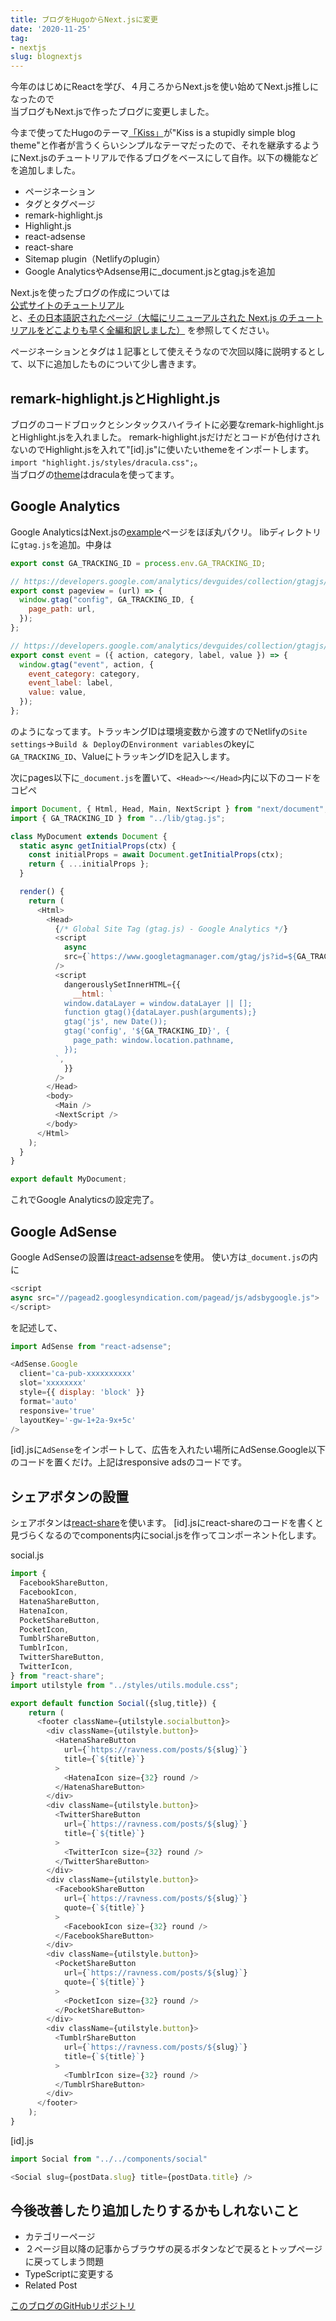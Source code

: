 ```yaml
---
title: ブログをHugoからNext.jsに変更
date: '2020-11-25'
tag:
- nextjs
slug: blognextjs
---
```


今年のはじめにReactを学び、４月ころからNext.jsを使い始めてNext.js推しになったので  
当ブログもNext.jsで作ったブログに変更しました。  

今まで使ってたHugoのテーマ[「Kiss」](https://themes.gohugo.io/kiss/)が"Kiss is a stupidly simple blog theme"と作者が言うくらいシンプルなテーマだったので、それを継承するようにNext.jsのチュートリアルで作るブログをベースにして自作。以下の機能などを追加しました。

- ページネーション
- タグとタグページ
- remark-highlight.js
- Highlight.js
- react-adsense
- react-share
- Sitemap plugin（Netlifyのplugin）
- Google AnalyticsやAdsense用に_document.jsとgtag.jsを追加

Next.jsを使ったブログの作成については  
[公式サイトのチュートリアル](https://nextjs.org/learn/basics/create-nextjs-app?utm_source=next-site&utm_medium=nav-cta&utm_campaign=next-website)  
と、[その日本語訳されたページ（大幅にリニューアルされた Next.js のチュートリアルをどこよりも早く全編和訳しました）](https://qiita.com/thesugar/items/01896c1faa8241e6b1bc)
を参照してください。

ページネーションとタグは１記事として使えそうなので次回以降に説明するとして、以下に追加したものについて少し書きます。

## remark-highlight.jsとHighlight.js

ブログのコードブロックとシンタックスハイライトに必要なremark-highlight.jsとHighlight.jsを入れました。
remark-highlight.jsだけだとコードが色付けされないのでHighlight.jsを入れて"[id].js"に使いたいthemeをインポートします。
`import "highlight.js/styles/dracula.css";`。  
当ブログの[theme](https://highlightjs.org/static/demo/)はdraculaを使ってます。

## Google Analytics

Google AnalyticsはNext.jsの[example](https://github.com/vercel/next.js/tree/canary/examples/with-google-analytics)ページをほぼ丸パクリ。
libディレクトリに`gtag.js`を追加。中身は

```js
export const GA_TRACKING_ID = process.env.GA_TRACKING_ID;

// https://developers.google.com/analytics/devguides/collection/gtagjs/pages
export const pageview = (url) => {
  window.gtag("config", GA_TRACKING_ID, {
    page_path: url,
  });
};

// https://developers.google.com/analytics/devguides/collection/gtagjs/events
export const event = ({ action, category, label, value }) => {
  window.gtag("event", action, {
    event_category: category,
    event_label: label,
    value: value,
  });
};
```

のようになってます。トラッキングIDは環境変数から渡すのでNetlifyの`Site settings`→`Build ＆ Deploy`の`Environment variables`のkeyに`GA_TRACKING_ID`、ValueにトラッキングIDを記入します。

次にpages以下に`_document.js`を置いて、`<Head>～</Head>`内に以下のコードをコピペ

```js
import Document, { Html, Head, Main, NextScript } from "next/document";
import { GA_TRACKING_ID } from "../lib/gtag.js";

class MyDocument extends Document {
  static async getInitialProps(ctx) {
    const initialProps = await Document.getInitialProps(ctx);
    return { ...initialProps };
  }

  render() {
    return (
      <Html>
        <Head>
          {/* Global Site Tag (gtag.js) - Google Analytics */}
          <script
            async
            src={`https://www.googletagmanager.com/gtag/js?id=${GA_TRACKING_ID}`}
          />
          <script
            dangerouslySetInnerHTML={{
              __html: `
            window.dataLayer = window.dataLayer || [];
            function gtag(){dataLayer.push(arguments);}
            gtag('js', new Date());
            gtag('config', '${GA_TRACKING_ID}', {
              page_path: window.location.pathname,
            });
          `,
            }}
          />
        </Head>
        <body>
          <Main />
          <NextScript />
        </body>
      </Html>
    );
  }
}

export default MyDocument;
```

これでGoogle Analyticsの設定完了。

## Google AdSense

Google AdSenseの設置は[react-adsense](https://github.com/hustcc/react-adsense)を使用。
使い方は`_document.js`の<Head></Head>内に

```js
<script 
async src="//pagead2.googlesyndication.com/pagead/js/adsbygoogle.js">
</script>
```

を記述して、  

```js
import AdSense from "react-adsense";

<AdSense.Google
  client='ca-pub-xxxxxxxxxx'
  slot='xxxxxxxx'
  style={{ display: 'block' }}
  format='auto'
  responsive='true'
  layoutKey='-gw-1+2a-9x+5c'
/>
```

[id].jsに`AdSense`をインポートして、広告を入れたい場所にAdSense.Google以下のコードを置くだけ。上記はresponsive adsのコードです。

## シェアボタンの設置

シェアボタンは[react-share](https://github.com/nygardk/react-share#readme)を使います。
[id].jsにreact-shareのコードを書くと見づらくなるのでcomponents内にsocial.jsを作ってコンポーネント化します。

social.js

```js
import {
  FacebookShareButton,
  FacebookIcon,
  HatenaShareButton,
  HatenaIcon,
  PocketShareButton,
  PocketIcon,
  TumblrShareButton,
  TumblrIcon,
  TwitterShareButton,
  TwitterIcon,
} from "react-share";
import utilstyle from "../styles/utils.module.css";

export default function Social({slug,title}) {
    return (
      <footer className={utilstyle.socialbutton}>
        <div className={utilstyle.button}>
          <HatenaShareButton
            url={`https://ravness.com/posts/${slug}`}
            title={`${title}`}
          >
            <HatenaIcon size={32} round />
          </HatenaShareButton>
        </div>
        <div className={utilstyle.button}>
          <TwitterShareButton
            url={`https://ravness.com/posts/${slug}`}
            title={`${title}`}
          >
            <TwitterIcon size={32} round />
          </TwitterShareButton>
        </div>
        <div className={utilstyle.button}>
          <FacebookShareButton
            url={`https://ravness.com/posts/${slug}`}
            quote={`${title}`}
          >
            <FacebookIcon size={32} round />
          </FacebookShareButton>
        </div>
        <div className={utilstyle.button}>
          <PocketShareButton
            url={`https://ravness.com/posts/${slug}`}
            quote={`${title}`}
          >
            <PocketIcon size={32} round />
          </PocketShareButton>
        </div>
        <div className={utilstyle.button}>
          <TumblrShareButton
            url={`https://ravness.com/posts/${slug}`}
            title={`${title}`}
          >
            <TumblrIcon size={32} round />
          </TumblrShareButton>
        </div>
      </footer>
    );
}
```

[id].js

```js
import Social from "../../components/social"

<Social slug={postData.slug} title={postData.title} />
```

## 今後改善したり追加したりするかもしれないこと

- カテゴリーページ
- ２ページ目以降の記事からブラウザの戻るボタンなどで戻るとトップページに戻ってしまう問題
- TypeScriptに変更する
- Related Post


[このブログのGitHubリポジトリ](https://github.com/Squigly77/aimlessblog_next.js)